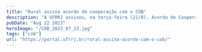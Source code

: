 ```yaml
---
title: "Rural assina acordo de cooperação com o COB"
description: "A UFRRJ assinou, na terça-feira (22/8), Acordo de Cooperação com o Comitê Olímpico do Brasil (COB) intitulado “Programa de Educação e Prevenção ao Doping no Esporte Olímpico Brasileiro”"
pubDate: "Aug 22 2023"
heroImage: "/COB_2023_07_22.jpg"
tags: ["cob"]
url: "https://portal.ufrrj.br/rural-assina-acordo-com-o-cob/"
---
```


